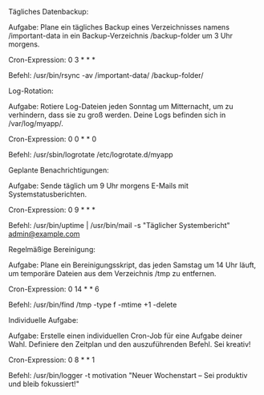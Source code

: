 Tägliches Datenbackup:

Aufgabe: Plane ein tägliches Backup eines Verzeichnisses namens /important-data in ein Backup-Verzeichnis /backup-folder um 3 Uhr morgens.

Cron-Expression: 0 3 * * *

Befehl: /usr/bin/rsync -av /important-data/ /backup-folder/

Log-Rotation:

Aufgabe: Rotiere Log-Dateien jeden Sonntag um Mitternacht, um zu verhindern, dass sie zu groß werden. Deine Logs befinden sich in /var/log/myapp/.

Cron-Expression: 0 0 * * 0

Befehl: /usr/sbin/logrotate /etc/logrotate.d/myapp

Geplante Benachrichtigungen:

Aufgabe: Sende täglich um 9 Uhr morgens E-Mails mit Systemstatusberichten.

Cron-Expression: 0 9 \* \* \*

Befehl: /usr/bin/uptime | /usr/bin/mail -s "Täglicher Systembericht" admin@example.com

Regelmäßige Bereinigung:

Aufgabe: Plane ein Bereinigungsskript, das jeden Samstag um 14 Uhr läuft, um temporäre Dateien aus dem Verzeichnis /tmp zu entfernen.

Cron-Expression: 0 14 * * 6

Befehl: /usr/bin/find /tmp -type f -mtime +1 -delete

Individuelle Aufgabe:

Aufgabe: Erstelle einen individuellen Cron-Job für eine Aufgabe deiner Wahl. Definiere den Zeitplan und den auszuführenden Befehl. Sei kreativ!

Cron-Expression: 0 8 * * 1

Befehl: /usr/bin/logger -t motivation "Neuer Wochenstart – Sei produktiv und bleib fokussiert!"

